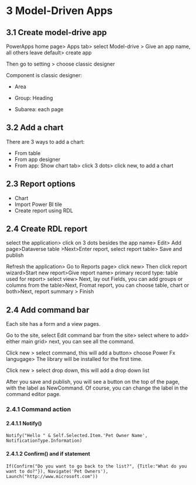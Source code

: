# 3 Model-Driven Apps

## 3.1   Create model-drive app

PowerApps home page> Apps tab> select Model-drive > Give an app name, all others leave default> create app

Then go to setting > choose classic designer

Component is classic designer: 

- Area

- Group: Heading

- Subarea: each page

## 3.2   Add a chart

There are 3 ways to add a chart: 

- From table
- From app designer
- From app: Show chart tab> click 3 dots> click new, to add a chart

## 2.3   Report options

- Chart
- Import Power BI tile
- Create report using RDL

## 2.4 Create RDL report

select the application> click on 3 dots besides the app name> Edit> Add page>Dataverse table >Next>Enter report, select report table> Save and publish

Refresh the application> Go to Reports page> click new> Then click report wizard>Start new report>Give report name> primary record type: table used for report> select view> Next,  lay out Fields, you can add groups or columns from the table>Next, Fromat report, you can choose table, chart or both>Next, report summary > Finish

## 2.4 Add command bar

Each site has a form and a view pages.

Go to the site, select Edit command bar from the site> select where to add> either main grid> next, you can see all the command.

Click new > select command, this will add a button> choose Power Fx langugage> The library will be installed for the first time.

Click new > select drop down, this will add a drop down list

After you save and publish, you will see a button on the top of the page, with the label as NewCommand. Of course, you can change the label in the command editor page. 

### 2.4.1 Command action

#### 2.4.1.1 Notify()

```
Notify("Hello " & Self.Selected.Item.'Pet Owner Name', NotificationType.Information)
```

#### 2.4.1.2 Confirm() and if statement

```
If(Confirm("Do you want to go back to the list?", {Title:"What do you want to do?"}), Navigate('Pet Owners'), Launch("http://www.microsoft.com"))
```

